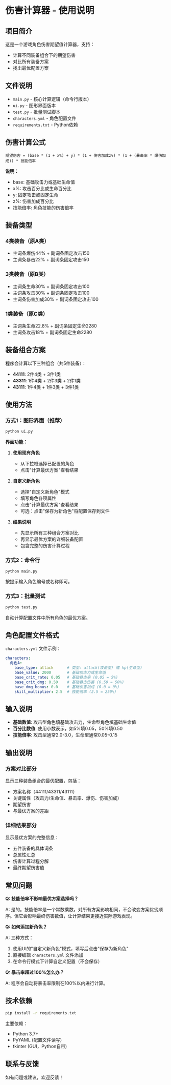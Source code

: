 # 伤害计算器 - 使用说明

## 项目简介

这是一个游戏角色伤害期望值计算器，支持：
- 计算不同装备组合下的期望伤害
- 对比所有装备方案
- 找出最优配置方案

## 文件说明

- `main.py` - 核心计算逻辑（命令行版本）
- `ui.py` - 图形界面版本
- `test.py` - 批量测试脚本
- `characters.yml` - 角色配置文件
- `requirements.txt` - Python依赖

## 伤害计算公式

```
期望伤害 = (base * (1 + x%) + y) * (1 + 伤害加成z%) * (1 + (暴击率 * 爆伤加成)) * 技能倍率
```

**说明：**
- base: 基础攻击力或基础生命值
- x%: 攻击百分比或生命百分比
- y: 固定攻击或固定生命
- z%: 伤害加成百分比
- 技能倍率: 角色技能的伤害倍率

## 装备类型

### 4类装备（原A类）
- 主词条爆伤44% + 副词条固定攻击150
- 主词条暴击22% + 副词条固定攻击150

### 3类装备（原B类）
- 主词条生命30% + 副词条固定攻击100
- 主词条攻击30% + 副词条固定攻击100
- 主词条伤害加成30% + 副词条固定攻击100

### 1类装备（原C类）
- 主词条生命22.8% + 副词条固定生命2280
- 主词条攻击18% + 副词条固定生命2280

## 装备组合方案

程序会计算以下三种组合（共5件装备）：
- **44111**: 2件4类 + 3件1类
- **43311**: 1件4类 + 2件3类 + 2件1类
- **43111**: 1件4类 + 1件3类 + 3件1类

## 使用方法

### 方式1：图形界面（推荐）

```bash
python ui.py
```

**界面功能：**

1. **使用现有角色**
   - 从下拉框选择已配置的角色
   - 点击"计算最优方案"查看结果

2. **自定义新角色**
   - 选择"自定义新角色"模式
   - 填写角色各项属性
   - 点击"计算最优方案"查看结果
   - 可选：点击"保存为新角色"将配置保存到文件

3. **结果说明**
   - 先显示所有三种组合方案对比
   - 再显示最优方案的详细装备配置
   - 包含完整的伤害计算过程

### 方式2：命令行

```bash
python main.py
```

按提示输入角色编号或名称即可。

### 方式3：批量测试

```bash
python test.py
```

自动计算配置文件中所有角色的最优方案。

## 角色配置文件格式

`characters.yml` 文件示例：

```yaml
characters:
  角色A:
    base_type: attack      # 类型: attack(攻击型) 或 hp(生命型)
    base_value: 2000       # 基础攻击力或生命值
    base_crit_rate: 0.05   # 基础暴击率 (0.05 = 5%)
    base_crit_dmg: 0.50    # 基础暴击伤害 (0.50 = 50%)
    base_dmg_bonus: 0.0    # 基础伤害加成 (0.0 = 0%)
    skill_multiplier: 2.5  # 技能倍率 (2.5 = 250%)
```

## 输入说明

- **基础数值**: 攻击型角色填基础攻击力，生命型角色填基础生命值
- **百分比数值**: 使用小数表示，如5%填0.05，50%填0.50
- **技能倍率**: 攻击型通常2.0-3.0，生命型通常0.05-0.15

## 输出说明

### 方案对比部分
显示三种装备组合的最优配置，包括：
- 方案名称（44111/43311/43111）
- 关键属性（攻击力/生命值、暴击率、爆伤、伤害加成）
- 期望伤害
- 与最优方案的差距

### 详细结果部分
显示最优方案的完整信息：
- 五件装备的具体词条
- 总属性汇总
- 伤害计算过程分解
- 最终期望伤害值

## 常见问题

**Q: 技能倍率不影响最优方案选择吗？**

A: 是的。技能倍率是一个常数乘数，对所有方案影响相同，不会改变方案优劣顺序。但它会影响最终伤害数值，让计算结果更接近实际游戏表现。

**Q: 如何添加新角色？**

A: 三种方式：
1. 使用UI的"自定义新角色"模式，填写后点击"保存为新角色"
2. 直接编辑 `characters.yml` 文件添加
3. 在命令行模式下计算自定义配置（不会保存）

**Q: 暴击率超过100%怎么办？**

A: 程序会自动将暴击率限制在100%以内进行计算。

## 技术依赖

```bash
pip install -r requirements.txt
```

主要依赖：
- Python 3.7+
- PyYAML (配置文件读写)
- tkinter (GUI，Python自带)

## 联系与反馈

如有问题或建议，欢迎反馈！
